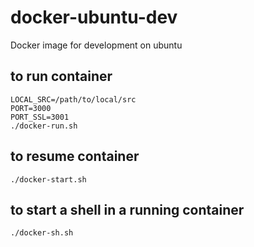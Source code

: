 # docker-ubuntu-dev
Docker image for development on ubuntu

## to run container
```
LOCAL_SRC=/path/to/local/src
PORT=3000
PORT_SSL=3001
./docker-run.sh
```

## to resume container
```
./docker-start.sh
```

## to start a shell in a running container
```
./docker-sh.sh
```

